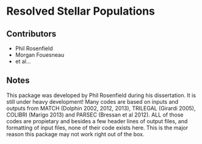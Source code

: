 Resolved Stellar Populations
===============================================


Contributors
------------

 * Phil Rosenfield 
 * Morgan Fouesneau
 * et al...


Notes
-----
This package was developed by Phil Rosenfield during his dissertation.
It is still under heavy development! Many codes are based on inputs and outputs
from MATCH (Dolphin 2002, 2012, 2013), TRILEGAL (Girardi 2005),
COLIBRI (Marigo 2013) and PARSEC (Bressan et al 2012). ALL of those codes are
propietary and besides a few header lines of output files, and formatting of
input files, none of their code exists here. This is the major reason this
package may not work right out of the box.
